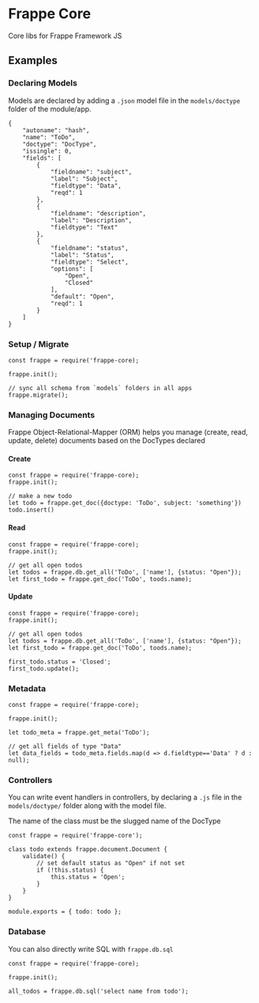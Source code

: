# Frappe Core

Core libs for Frappe Framework JS

## Examples

### Declaring Models

Models are declared by adding a `.json` model file in the `models/doctype` folder of the module/app.

	{
		"autoname": "hash",
		"name": "ToDo",
		"doctype": "DocType",
		"issingle": 0,
		"fields": [
			{
				"fieldname": "subject",
				"label": "Subject",
				"fieldtype": "Data",
				"reqd": 1
			},
			{
				"fieldname": "description",
				"label": "Description",
				"fieldtype": "Text"
			},
			{
				"fieldname": "status",
				"label": "Status",
				"fieldtype": "Select",
				"options": [
					"Open",
					"Closed"
				],
				"default": "Open",
				"reqd": 1
			}
		]
	}

### Setup / Migrate

	const frappe = require('frappe-core);

	frappe.init();

	// sync all schema from `models` folders in all apps
	frappe.migrate();

### Managing Documents

Frappe Object-Relational-Mapper (ORM) helps you manage (create, read, update, delete) documents based on the DocTypes declared

#### Create

	const frappe = require('frappe-core);
	frappe.init();

	// make a new todo
	let todo = frappe.get_doc({doctype: 'ToDo', subject: 'something'})
	todo.insert()

#### Read

	const frappe = require('frappe-core);
	frappe.init();

	// get all open todos
	let todos = frappe.db.get_all('ToDo', ['name'], {status: "Open"});
	let first_todo = frappe.get_doc('ToDo', toods.name);


#### Update

	const frappe = require('frappe-core);
	frappe.init();

	// get all open todos
	let todos = frappe.db.get_all('ToDo', ['name'], {status: "Open"});
	let first_todo = frappe.get_doc('ToDo', toods.name);

	first_todo.status = 'Closed';
	first_todo.update();

### Metadata

	const frappe = require('frappe-core);

	frappe.init();

	let todo_meta = frappe.get_meta('ToDo');

	// get all fields of type "Data"
	let data_fields = todo_meta.fields.map(d => d.fieldtype=='Data' ? d : null);

### Controllers

You can write event handlers in controllers, by declaring a `.js` file in the `models/doctype/` folder along with the model file.

The name of the class must be the slugged name of the DocType

	const frappe = require('frappe-core');

	class todo extends frappe.document.Document {
		validate() {
			// set default status as "Open" if not set
			if (!this.status) {
				this.status = 'Open';
			}
		}
	}

	module.exports = { todo: todo };

### Database

You can also directly write SQL with `frappe.db.sql`

	const frappe = require('frappe-core);

	frappe.init();

	all_todos = frappe.db.sql('select name from todo');

